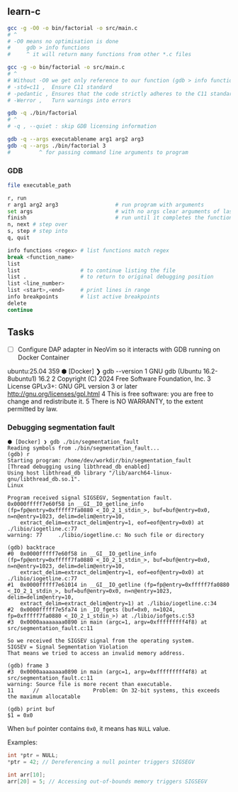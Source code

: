 ## learn-c

```bash
gcc -g -O0 -o bin/factorial -o src/main.c
# ^
# -O0 means no optimisation is done
#     gdb > info functions
#     ^ it will return many functions from other *.c files

gcc -g -o bin/factorial -o src/main.c
# ^
# Without -O0 we get only reference to our function (gdb > info functions)
# -std=c11 ,  Ensure C11 standard
# -pedantic , Ensures that the code strictly adheres to the C11 standard and raises errors for non-standard code, such as some compiler extensions.
# -Werror ,   Turn warnings into errors

gdb -q ./bin/factorial
# ^
# -q , --quiet : skip GDB licensing information

gdb -q --args executablename arg1 arg2 arg3
gdb -q --args ./bin/factorial 3
#         ^ for passing command line arguments to program
```

### GDB

```bash
file executable_path

r, run
r arg1 arg2 arg3                  # run program with arguments
set args                          # with no args clear arguments of last run
finish                            # run until it completes the function
n, next # step over
s, step # step into
q, quit

info functions <regex> # list functions match regex
break <function_name>
list
list                   # to continue listing the file
list .                 # to return to original debugging position
list <line_number>
list <start>,<end>     # print lines in range
info breakpoints       # list active breakpoints
delete
continue
```

## Tasks
- [ ] Configure DAP adapter in NeoVim so it interacts with GDB running on Docker Container


ubuntu:25.04
359 ⬢ [Docker] ❯ gdb --version
  1 GNU gdb (Ubuntu 16.2-8ubuntu1) 16.2
  2 Copyright (C) 2024 Free Software Foundation, Inc.
  3 License GPLv3+: GNU GPL version 3 or later <http://gnu.org/licenses/gpl.html>
  4 This is free software: you are free to change and redistribute it.
  5 There is NO WARRANTY, to the extent permitted by law.


### Debugging segmentation fault

```
⬢ [Docker] ❯ gdb ./bin/segmentation_fault
Reading symbols from ./bin/segmentation_fault...
(gdb) r
Starting program: /home/dev/workdir/bin/segmentation_fault
[Thread debugging using libthread_db enabled]
Using host libthread_db library "/lib/aarch64-linux-gnu/libthread_db.so.1".
Linux

Program received signal SIGSEGV, Segmentation fault.
0x0000fffff7e60f58 in __GI__IO_getline_info (fp=fp@entry=0xfffff7fa0880 <_IO_2_1_stdin_>, buf=buf@entry=0x0, n=n@entry=1023, delim=delim@entry=10,
    extract_delim=extract_delim@entry=1, eof=eof@entry=0x0) at ./libio/iogetline.c:77
warning: 77     ./libio/iogetline.c: No such file or directory

(gdb) backtrace
#0  0x0000fffff7e60f58 in __GI__IO_getline_info (fp=fp@entry=0xfffff7fa0880 <_IO_2_1_stdin_>, buf=buf@entry=0x0, n=n@entry=1023, delim=delim@entry=10,
    extract_delim=extract_delim@entry=1, eof=eof@entry=0x0) at ./libio/iogetline.c:77
#1  0x0000fffff7e61014 in __GI__IO_getline (fp=fp@entry=0xfffff7fa0880 <_IO_2_1_stdin_>, buf=buf@entry=0x0, n=n@entry=1023, delim=delim@entry=10,
    extract_delim=extract_delim@entry=1) at ./libio/iogetline.c:34
#2  0x0000fffff7e5fa74 in _IO_fgets (buf=0x0, n=1024, fp=0xfffff7fa0880 <_IO_2_1_stdin_>) at ./libio/iofgets.c:53
#3  0x0000aaaaaaaa0890 in main (argc=1, argv=0xfffffffff4f8) at src/segmentation_fault.c:11

So we received the SIGSEV signal from the operating system.
SIGSEV = Signal Segmentation Violation
That means we tried to access an invalid memory address.

(gdb) frame 3
#3  0x0000aaaaaaaa0890 in main (argc=1, argv=0xfffffffff4f8) at src/segmentation_fault.c:11
warning: Source file is more recent than executable.
11      //                 Problem: On 32-bit systems, this exceeds the maximum allocatable

(gdb) print buf
$1 = 0x0
```

When `buf` pointer contains `0x0`, it means has `NULL` value.

Examples:

```c
int *ptr = NULL;
*ptr = 42; // Dereferencing a null pointer triggers SIGSEGV

int arr[10];
arr[20] = 5; // Accessing out-of-bounds memory triggers SIGSEGV
```

